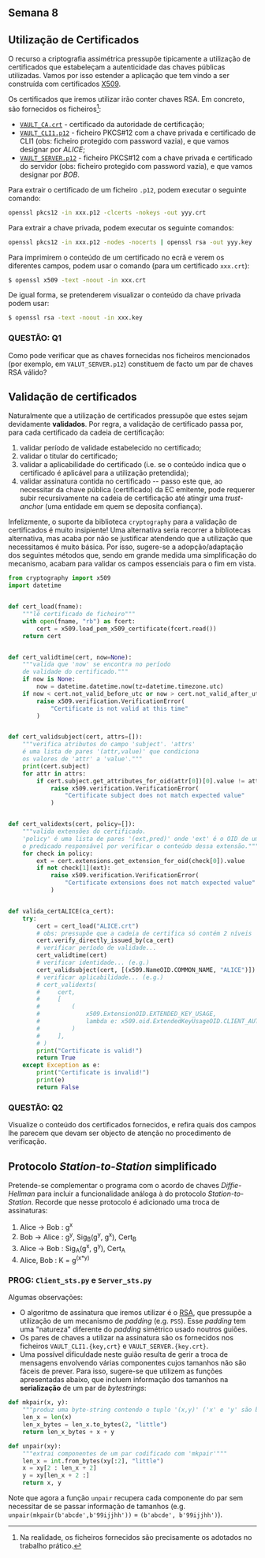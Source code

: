 ## Semana 8

## Utilização de Certificados

O recurso a criptografia assimétrica pressupõe tipicamente a utilização de certificados que estabeleçam a autenticidade das chaves públicas utilizadas. Vamos por isso estender a aplicação que tem vindo a ser construída com certificados [X509](https://cryptography.io/en/latest/x509/reference/#cryptography.x509.Certificate).

Os certificados que iremos utilizar irão conter chaves RSA. Em concreto, são fornecidos os ficheiros[^1]:

* [`VAULT_CA.crt`](../trabalho-pratico/projCA/VAULT_CA.crt) - certificado da autoridade de certificação;
* [`VAULT_CLI1.p12`](../trabalho-pratico/projCA/VAULT_CLI1.p12) - ficheiro PKCS#12 com a chave privada e certificado de CLI1 (obs: ficheiro protegido com password vazia), e que vamos designar por *ALICE*;
* [`VAULT_SERVER.p12`](../trabalho-pratico/projCA/VAULT_SERVER.p12) - ficheiro PKCS#12 com a chave privada e certificado do servidor (obs: ficheiro protegido com password vazia), e que vamos designar por *BOB*.

[^1]: Na realidade, os ficheiros fornecidos são precisamente os adotados no trabalho prático.

Para extrair o certificado de um ficheiro `.p12`, podem executar o seguinte comando:

```bash
openssl pkcs12 -in xxx.p12 -clcerts -nokeys -out yyy.crt
```

Para extrair a chave privada, podem executar os seguinte comandos:

```bash
openssl pkcs12 -in xxx.p12 -nodes -nocerts | openssl rsa -out yyy.key
```

Para imprimirem o conteúdo de um certificado no ecrã e verem os diferentes campos, podem usar o comando (para um certificado `xxx.crt`):

```bash
$ openssl x509 -text -noout -in xxx.crt
```

De igual forma, se pretenderem visualizar o conteúdo da chave privada podem usar:

```bash
$ openssl rsa -text -noout -in xxx.key 
```

### QUESTÃO: Q1

Como pode verificar que as chaves fornecidas nos ficheiros mencionados (por exemplo, em `VALUT_SERVER.p12`) constituem de facto um par de chaves RSA válido?

## Validação de certificados

Naturalmente que a utilização de certificados pressupõe que estes sejam devidamente **validados**. Por regra, a validação de certificado passa por, para cada certificado da cadeia de certificação:

 1. validar período de validade estabelecido no certificado;
 1. validar o titular do certificado;
 1. validar a aplicabilidade do certificado (i.e. se o conteúdo indica que o certificado é aplicável para a utilização pretendida);
 1. validar assinatura contida no certificado -- passo este que, ao necessitar da chave pública (certificado) da EC emitente, pode requerer subir recursivamente na cadeia de certificação até atingir uma *trust-anchor* (uma entidade em quem se deposita confiança).

Infelizmente, o suporte da biblioteca `cryptography` para a validação de certificados é muito insipiente! Uma alternativa seria recorrer a bibliotecas alternativa, mas acaba por não se justificar atendendo que a utilização que necessitamos é muito básica. Por isso, sugere-se a adopção/adaptação dos seguintes métodos que, sendo em grande medida uma simplificação do mecanismo, acabam para validar os campos essenciais para o fim em vista.

```py
from cryptography import x509
import datetime


def cert_load(fname):
    """lê certificado de ficheiro"""
    with open(fname, "rb") as fcert:
        cert = x509.load_pem_x509_certificate(fcert.read())
    return cert


def cert_validtime(cert, now=None):
    """valida que 'now' se encontra no período
    de validade do certificado."""
    if now is None:
        now = datetime.datetime.now(tz=datetime.timezone.utc)
    if now < cert.not_valid_before_utc or now > cert.not_valid_after_utc:
        raise x509.verification.VerificationError(
            "Certificate is not valid at this time"
        )


def cert_validsubject(cert, attrs=[]):
    """verifica atributos do campo 'subject'. 'attrs'
    é uma lista de pares '(attr,value)' que condiciona
    os valores de 'attr' a 'value'."""
    print(cert.subject)
    for attr in attrs:
        if cert.subject.get_attributes_for_oid(attr[0])[0].value != attr[1]:
            raise x509.verification.VerificationError(
                "Certificate subject does not match expected value"
            )


def cert_validexts(cert, policy=[]):
    """valida extensões do certificado.
    'policy' é uma lista de pares '(ext,pred)' onde 'ext' é o OID de uma extensão e 'pred'
    o predicado responsável por verificar o conteúdo dessa extensão."""
    for check in policy:
        ext = cert.extensions.get_extension_for_oid(check[0]).value
        if not check[1](ext):
            raise x509.verification.VerificationError(
                "Certificate extensions does not match expected value"
            )


def valida_certALICE(ca_cert):
    try:
        cert = cert_load("ALICE.crt")
        # obs: pressupõe que a cadeia de certifica só contém 2 níveis
        cert.verify_directly_issued_by(ca_cert)
        # verificar período de validade...
        cert_validtime(cert)
        # verificar identidade... (e.g.)
        cert_validsubject(cert, [(x509.NameOID.COMMON_NAME, "ALICE")])
        # verificar aplicabilidade... (e.g.)
        # cert_validexts(
        #     cert,
        #     [
        #         (
        #             x509.ExtensionOID.EXTENDED_KEY_USAGE,
        #             lambda e: x509.oid.ExtendedKeyUsageOID.CLIENT_AUTH in e,
        #         )
        #     ],
        # )
        print("Certificate is valid!")
        return True
    except Exception as e:
        print("Certificate is invalid!")
        print(e)
        return False
```

### QUESTÃO: Q2

Visualize o conteúdo dos certificados fornecidos, e refira quais dos campos lhe parecem que devam ser objecto de atenção no procedimento de verificação.

## Protocolo *Station-to-Station* simplificado

Pretende-se complementar o programa com o acordo de chaves *Diffie-Hellman* para incluir a funcionalidade
análoga à do protocolo *Station-to-Station*. Recorde que nesse protocolo é adicionado uma troca de assinaturas:

1. Alice → Bob : g<sup>x</sup>
1. Bob → Alice : g<sup>y</sup>, Sig<sub>B</sub>(g<sup>y</sup>, g<sup>x</sup>), Cert<sub>B</sub>
1. Alice → Bob :  Sig<sub>A</sub>(g<sup>x</sup>, g<sup>y</sup>), Cert<sub>A</sub>
1. Alice, Bob : K = g<sup>(x*y)</sup>

### PROG: `Client_sts.py` e `Server_sts.py`

Algumas observações:

 * O algoritmo de assinatura que iremos utilizar é o [RSA](https://cryptography.io/en/latest/hazmat/primitives/asymmetric/rsa/#signing), que pressupõe a utilização de um mecanismo de *padding* (e.g. `PSS`). Esse *padding* tem uma "natureza" diferente do *padding* simétrico usado noutros guiões.
 * Os pares de chaves a utilizar na assinatura são os fornecidos nos ficheiros `VAULT_CLI1.{key,crt}` e `VAULT_SERVER.{key.crt}`.
 * Uma possível dificuldade neste guião resulta de gerir a troca de mensagens envolvendo várias componentes cujos tamanhos não são fáceis de prever. Para isso, sugere-se que utilizem as funções apresentadas abaixo, que incluem informação dos tamanhos na **serialização** de um par de *bytestrings*:


``` py
def mkpair(x, y):
    """produz uma byte-string contendo o tuplo '(x,y)' ('x' e 'y' são byte-strings)"""
    len_x = len(x)
    len_x_bytes = len_x.to_bytes(2, "little")
    return len_x_bytes + x + y

def unpair(xy):
    """extrai componentes de um par codificado com 'mkpair'"""
    len_x = int.from_bytes(xy[:2], "little")
    x = xy[2 : len_x + 2]
    y = xy[len_x + 2 :]
    return x, y
```

  Note que agora a função `unpair` recupera cada componente do par sem necessitar de se passar informação de tamanhos (e.g. `unpair(mkpair(b'abcde',b'99ijjhh'))` = `(b'abcde', b'99ijjhh')`).
